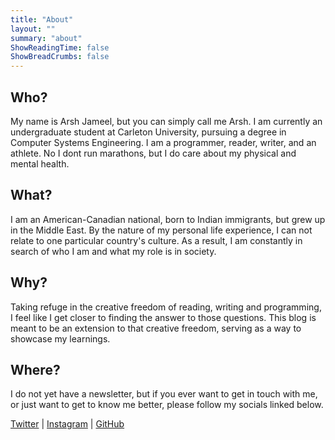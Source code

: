 ```yaml
---
title: "About"
layout: ""
summary: "about"
ShowReadingTime: false
ShowBreadCrumbs: false
---
```

## Who?
My name is Arsh Jameel, but you can simply call me Arsh. I am currently an undergraduate student at Carleton University, pursuing a degree in Computer Systems Engineering. I am a programmer, reader, writer, and an athlete. No I dont run marathons, but I do care about my physical and mental health.

## What?
I am an American-Canadian national, born to Indian immigrants, but grew up in the Middle East. By the nature of my personal life experience, I can not relate to one particular country's culture. As a result, I am constantly in search of who I am and what my role is in society.

## Why?
Taking refuge in the creative freedom of reading, writing and programming, I feel like I get closer to finding the answer to those questions. This blog is meant to be an extension to that creative freedom, serving as a way to showcase my learnings.

## Where?
I do not yet have a newsletter, but if you ever want to get in touch with me, or just want to get to know me better, please follow my socials linked below.

[Twitter](https://twitter.com/ArshJameel_/) | [Instagram](https://www.instagram.com/arshjameel_/) | [GitHub](https://github.com/arshjameel)